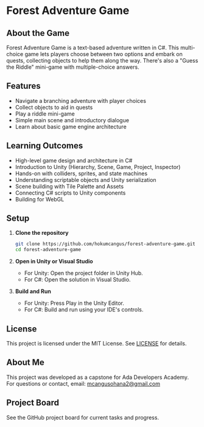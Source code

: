 # Forest Adventure Game

## About the Game

Forest Adventure Game is a text-based adventure written in C#. This multi-choice game lets players choose between two options and embark on quests, collecting objects to help them along the way. There's also a "Guess the Riddle" mini-game with multiple-choice answers.

## Features

- Navigate a branching adventure with player choices
- Collect objects to aid in quests
- Play a riddle mini-game
- Simple main scene and introductory dialogue
- Learn about basic game engine architecture

## Learning Outcomes

- High-level game design and architecture in C#
- Introduction to Unity (Hierarchy, Scene, Game, Project, Inspector)
- Hands-on with colliders, sprites, and state machines
- Understanding scriptable objects and Unity serialization
- Scene building with Tile Palette and Assets
- Connecting C# scripts to Unity components
- Building for WebGL

## Setup

1. **Clone the repository**
   ```sh
   git clone https://github.com/hokumcangus/forest-adventure-game.git
   cd forest-adventure-game
   ```

2. **Open in Unity or Visual Studio**

   - For Unity: Open the project folder in Unity Hub.
   - For C#: Open the solution in Visual Studio.

3. **Build and Run**
   - For Unity: Press Play in the Unity Editor.
   - For C#: Build and run using your IDE's controls.

## License

This project is licensed under the MIT License. See [LICENSE](LICENSE) for details.

## About Me

This project was developed as a capstone for Ada Developers Academy. For questions or contact, email: mcangusohana2@gmail.com

## Project Board

See the GitHub project board for current tasks and progress.

